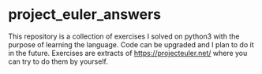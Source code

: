 # project_euler_answers
This repository is a collection of exercises I solved on python3 with the purpose of learning the language.
Code can be upgraded and I plan to do it in the future.
Exercises are extracts of https://projecteuler.net/ where you can try to do them by yourself.
